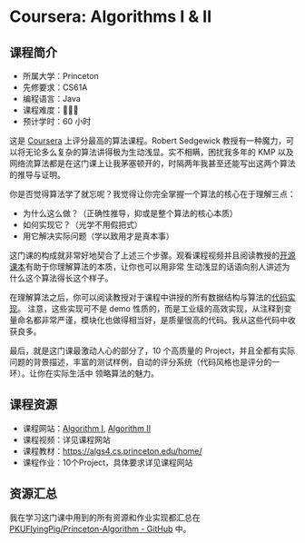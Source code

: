 # Coursera: Algorithms I & II

## 课程简介

- 所属大学：Princeton
- 先修要求：CS61A
- 编程语言：Java
- 课程难度：🌟🌟🌟
- 预计学时：60 小时

这是 [Coursera](https://www.coursera.org) 上评分最高的算法课程。Robert Sedgewick 教授有一种魔力，可以将无论多么复杂的算法讲得极为生动浅显。实不相瞒，困扰我多年的 KMP 以及网络流算法都是在这门课上让我茅塞顿开的，时隔两年我甚至还能写出这两个算法的推导与证明。

你是否觉得算法学了就忘呢？我觉得让你完全掌握一个算法的核心在于理解三点：

- 为什么这么做？（正确性推导，抑或是整个算法的核心本质）
- 如何实现它？（光学不用假把式）
- 用它解决实际问题（学以致用才是真本事）

这门课的构成就非常好地契合了上述三个步骤。观看课程视频并且阅读教授的[开源课本](https://algs4.cs.princeton.edu/home/)有助于你理解算法的本质，让你也可以用非常
生动浅显的话语向别人讲述为什么这个算法得长这个样子。

在理解算法之后，你可以阅读教授对于课程中讲授的所有数据结构与算法的[代码实现](https://algs4.cs.princeton.edu/code/)。
注意，这些实现可不是 demo 性质的，而是工业级的高效实现，从注释到变量命名都非常严谨，模块化也做得相当好，是质量很高的代码。我从这些代码中收获良多。

最后，就是这门课最激动人心的部分了，10 个高质量的 Project，并且全都有实际问题的背景描述，丰富的测试样例，自动的评分系统（代码风格也是评分的一环）。让你在实际生活中
领略算法的魅力。

## 课程资源

- 课程网站：[Algorithm I](https://www.coursera.org/learn/algorithms-part1), [Algorithm II](https://www.coursera.org/learn/algorithms-part2)
- 课程视频：详见课程网站
- 课程教材：<https://algs4.cs.princeton.edu/home/>
- 课程作业：10个Project，具体要求详见课程网站

## 资源汇总

我在学习这门课中用到的所有资源和作业实现都汇总在 [PKUFlyingPig/Princeton-Algorithm - GitHub](https://github.com/PKUFlyingPig/Princeton-Algorithm) 中。
